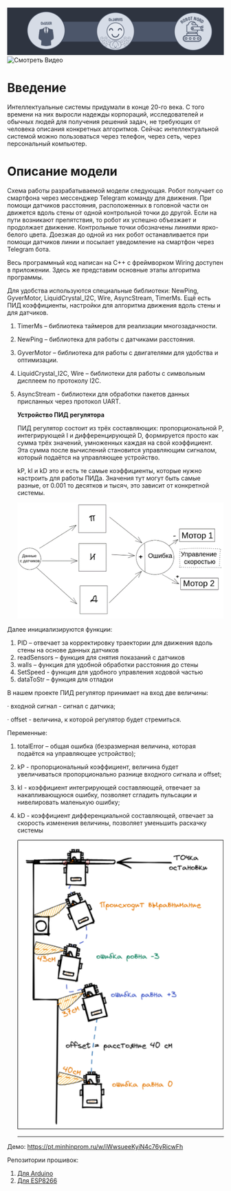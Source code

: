 ![](assets/20220511_230503_jarsic.png)
![Смотреть Видео](https://pt.minhinprom.ru/w/iWwsueeKyiN4c76yRicwFh)
# **Введение**

Интеллектуальные системы придумали в конце 20-го века. С того времени на них выросли надежды корпораций, исследователей и обычных людей для получения решений задач, не требующих от человека описания конкретных алгоритмов. Сейчас интеллектуальной системой можно пользоваться через телефон, через сеть, через персональный компьютер.

# **Описание модели**

Схема работы разрабатываемой модели следующая. Робот получает со смартфона через мессенджер Telegram команду для движения. При помощи датчиков расстояния, расположенных в головной части он движется вдоль стены от одной контрольной точки до другой. Если на пути возникают препятствия, то робот их успешно объезжает и продолжает движение. Контрольные точки обозначены линиями ярко-белого цвета. Доезжая до одной из них робот останавливается при помощи датчиков линии и посылает уведомление на смартфон через Telegram бота.

Весь программный код написан на C++ с фреймворком Wiring доступен в приложении. Здесь же представим основные этапы алгоритма программы.

Для удобства используются специальные библиотеки: NewPing, GyverMotor, LiquidCrystal_I2C, Wire, AsyncStream, TimerMs. Ещё есть ПИД коэффициенты, настройки для алгоритма движения вдоль стены и для датчиков.

1. TimerMs – библиотека таймеров для реализации многозадачности.
2. NewPing – библиотека для работы с датчиками расстояния.
3. GyverMotor – библиотека для работы с двигателями для удобства и оптимизации.
4. LiquidCrystal_I2C, Wire – библиотеки для работы с символьным дисплеем по протоколу I2C.
5. AsyncStream - библиотеки для обработки пакетов данных присланных через протокол UART.

   **Устройство ПИД регулятора**

   ПИД регулятор состоит из трёх составляющих: пропорциональной P, интегрирующей I и дифференцирующей D, формируется просто как сумма трёх значений, умноженных каждая на свой коэффициент. Эта сумма после вычислений становится управляющим сигналом, который подаётся на управляющее устройство.

   kP, kI и kD это и есть те самые коэффициенты, которые нужно настроить для работы ПИДа. Значения тут могут быть самые разные, от 0.001 то десятков и тысяч, это зависит от конкретной системы.

   ![](assets/20220511_220858_image.png)

Далее инициализируются функции:

1. PID – отвечает за корректировку траектории для движения вдоль стены на основе данных датчиков
2. readSensors – функция для снятия показаний с датчиков
3. walls – функция для удобной обработки расстояния до стены
4. SetSpeed - функция для удобного управления ходовой частью
5. dataToStr – функция для отладки

В нашем проекте ПИД регулятор принимает на вход две величины:

· входной сигнал - сигнал с датчика;

· offset - величина, к которой регулятор будет стремиться.

Переменные:

1. totalError – общая ошибка (безразмерная величина, которая подаётся на управляющее устройство);
2. kP - пропорциональный коэффициент, величина будет увеличиваться пропорционально разнице входного сигнала и offset;
3. kI - коэффициент интегрирующей составляющей, отвечает за накапливающуюся ошибку, позволяет сгладить пульсации и нивелировать маленькую ошибку;
4. kD - коэффициент дифференциальной составляющей, отвечает за скорость изменения величины, позволяет уменьшить раскачку системы

   ![](assets/20220511_220959_image.png)

   ***
Демо: https://pt.minhinprom.ru/w/iWwsueeKyiN4c76yRicwFh

   Репозитории прошивок:

   1. [Для Arduino](https://github.com/GYelejin/NordLightBot)
   2. [Для ESP8266](https://github.com/GYelejin/NordLightBotWifi)
